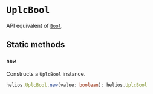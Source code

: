 # `UplcBool`

API equivalent of [`Bool`](../../lang/builtins/bool.md).

## Static methods

### `new`

Constructs a `UplcBool` instance.

```ts
helios.UplcBool.new(value: boolean): helios.UplcBool
```